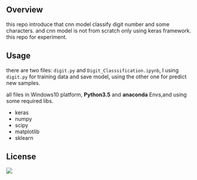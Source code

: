 ## Overview

this repo introduce that cnn model classify digit number and some characters. and cnn model is not from scratch only using keras framework. this repo for experiment.

## Usage

there are two files: `digit.py` and `Digit_Classsification.ipynb`, I using `digit.py` for training data and save model, using the other one for predict new samples.

all files in Windows10 platform, **Python3.5**  and **anaconda** Envs,and using some required libs.

* keras 
* numpy
* scipy
* matplotlib
* sklearn

## License

![](https://img.shields.io/github/license/mashape/apistatus.svg)

